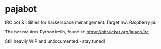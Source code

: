 pajabot
=======

IRC bot &amp; utilities for hackerspace menangement. Target hw: Raspberry pi.

The bot requires Python irclib, found at: https://bitbucket.org/jaraco/irc

Still heavily WIP and undocumented - stay tuned!

